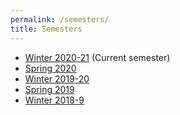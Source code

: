 ```yaml
---
permalink: /semesters/
title: Semesters
---
```


- [Winter 2020-21](/cs236781/) (Current semester)
- [Spring 2020](/cs236781/semesters/sp20)
- [Winter 2019-20](/cs236781/semesters/w1920)
- [Spring 2019](/cs236781/semesters/sp19)
- [Winter 2018-9](/cs236781/semesters/w1819)
